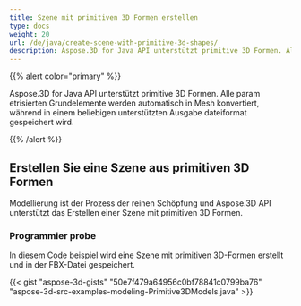 ```yaml
---
title: Szene mit primitiven 3D Formen erstellen
type: docs
weight: 20
url: /de/java/create-scene-with-primitive-3d-shapes/
description: Aspose.3D for Java API unterstützt primitive 3D Formen. Alle param etrisierten Grundelemente werden automatisch in Mesh konvertiert, während in einem beliebigen unterstützten Ausgabe dateiformat gespeichert wird.
---
```

{{% alert color="primary" %}} 

Aspose.3D for Java API unterstützt primitive 3D Formen. Alle param etrisierten Grundelemente werden automatisch in Mesh konvertiert, während in einem beliebigen unterstützten Ausgabe dateiformat gespeichert wird.

{{% /alert %}} 
##  **Erstellen Sie eine Szene aus primitiven 3D Formen**
Modellierung ist der Prozess der reinen Schöpfung und Aspose.3D API unterstützt das Erstellen einer Szene mit primitiven 3D Formen.
###  **Programmier probe**
In diesem Code beispiel wird eine Szene mit primitiven 3D-Formen erstellt und in der FBX-Datei gespeichert.

{{< gist "aspose-3d-gists" "50e7f479a64956c0bf78841c0799ba76" "aspose-3d-src-examples-modeling-Primitive3DModels.java" >}}
